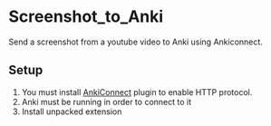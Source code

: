# Screenshot_to_Anki

Send a screenshot from a youtube video to Anki using Ankiconnect.

## Setup

1) You must install [AnkiConnect](https://ankiweb.net/shared/info/2055492159) plugin to enable HTTP protocol.
2) Anki must be running in order to connect to it
3) Install unpacked extension
